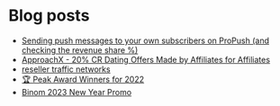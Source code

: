 # Blog posts
<!-- BLOG-POST-LIST:START -->
- [Sending push messages to your own subscribers on ProPush &lpar;and checking the revenue share %&rpar;](https://afflift.com/f/threads/sending-push-messages-to-your-own-subscribers-on-propush-and-checking-the-revenue-share.10040/)
- [ApproachX - 20% CR Dating Offers Made by Affiliates for Affiliates](https://afflift.com/f/threads/approachx-20-cr-dating-offers-made-by-affiliates-for-affiliates.9381/)
- [reseller traffic networks](https://afflift.com/f/threads/reseller-traffic-networks.10098/)
- [🏆 Peak Award Winners for 2022](https://afflift.com/f/threads/%F0%9F%8F%86-peak-award-winners-for-2022.10102/)
- [Binom 2023 New Year Promo](https://afflift.com/f/threads/binom-2023-new-year-promo.10103/)
<!-- BLOG-POST-LIST:END -->
